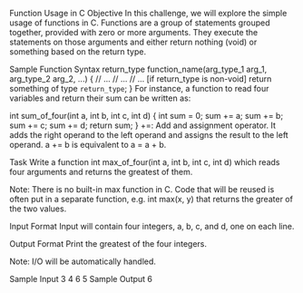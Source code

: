 Function Usage in C
Objective
In this challenge, we will explore the simple usage of functions in C. Functions are a group of statements grouped together, provided with zero or more arguments. They execute the statements on those arguments and either return nothing (void) or something based on the return type.

Sample Function Syntax
return_type function_name(arg_type_1 arg_1, arg_type_2 arg_2, ...) {
    // ...
    // ...
    // ...
    [if return_type is non-void]
    return something of type `return_type`;
}
For instance, a function to read four variables and return their sum can be written as:

int sum_of_four(int a, int b, int c, int d) {
    int sum = 0;
    sum += a;
    sum += b;
    sum += c;
    sum += d;
    return sum;
}
+=: Add and assignment operator. It adds the right operand to the left operand and assigns the result to the left operand. a += b is equivalent to a = a + b.

Task
Write a function int max_of_four(int a, int b, int c, int d) which reads four arguments and returns the greatest of them.

Note: There is no built-in max function in C. Code that will be reused is often put in a separate function, e.g. int max(x, y) that returns the greater of the two values.

Input Format
Input will contain four integers, a, b, c, and d, one on each line.

Output Format
Print the greatest of the four integers.

Note: I/O will be automatically handled.

Sample Input
3
4
6
5
Sample Output
6
